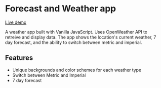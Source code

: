 # Forecast and Weather app

[Live demo](https://darko-bazalac.github.io/forecast-weather-app/)

A weather app built with Vanilla JavaScript. Uses OpenWeather API to retreive and display data. The app shows the location's current weather, 7 day forecast, and the ability to switch between metric and imperial.

## Features
- Unique backgrounds and color schemes for each weather type
- Switch between Metric and Imperial
- 7 day forecast
